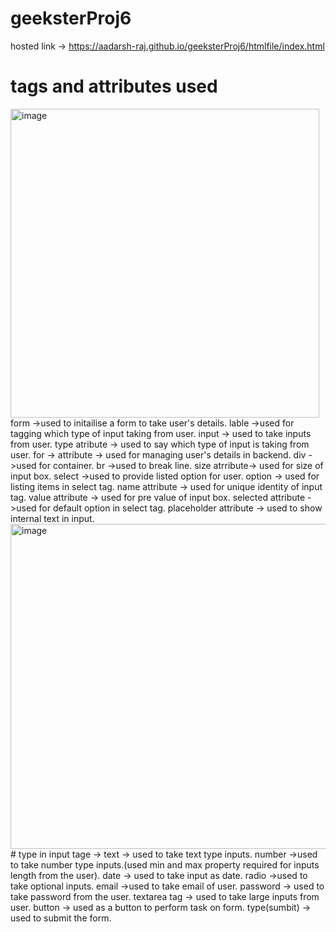 # geeksterProj6

hosted link -> https://aadarsh-raj.github.io/geeksterProj6/htmlfile/index.html
# tags and attributes used

<img width="494" alt="image" src="https://github.com/Aadarsh-Raj/geeksterProj6/assets/74525154/5438c5a8-0508-45a6-91ab-1272a49ee317">
form ->used to initailise a form to take user's details.
lable ->used for tagging which type of input taking from user.
input -> used to take inputs from user.
type atribute -> used to say which type of input is taking from user.
for -> attribute -> used for managing user's details in backend.
div ->used for container.
br ->used to break line.
size atrribute-> used for size of input box.
select ->used to provide listed option for user.
option -> used for listing items in select tag.
name attribute -> used for unique identity of input tag.
value attribute -> used for pre value of input box.
selected attribute ->used for default option in select tag.
placeholder attribute -> used to show internal text in input.

<img width="520" alt="image" src="https://github.com/Aadarsh-Raj/geeksterProj6/assets/74525154/edc75eb6-53eb-4817-87d1-4e0a20683826">
# type in input tage ->
text -> used to take text type inputs.
number ->used to take number type inputs.(used min and max property required for inputs length from the user).
date -> used to take input as date.
radio ->used to take optional inputs.
email ->used to take email of user.
password -> used to take password from the user.
textarea tag -> used to take large inputs from user.
button -> used as a button to perform task on form.
type(sumbit) -> used to submit the form.
